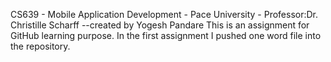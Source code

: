 CS639 - Mobile Application Development - Pace University - Professor:Dr. Christille Scharff
--created by Yogesh Pandare
This is an assignment for GitHub learning purpose. In the first assignment I pushed one word file into the repository.
